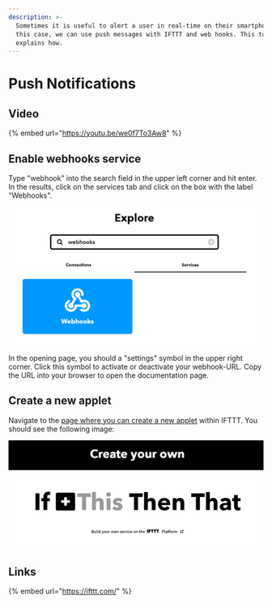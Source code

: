 ```yaml
---
description: >-
  Sometimes it is useful to alert a user in real-time on their smartphone. In
  this case, we can use push messages with IFTTT and web hooks. This tutorial
  explains how.
---
```


# Push Notifications

## Video

{% embed url="https://youtu.be/we0f7To3Aw8" %}

## Enable webhooks service

Type "webhook" into the search field in the upper left corner and hit enter. In the results, click on the services tab and click on the box with the label "Webhooks".

![](../../.gitbook/assets/image%20%2853%29.png)

In the opening page, you should a "settings" symbol in the upper right corner. Click this symbol to activate or deactivate your webhook-URL. Copy the URL into your browser to open the documentation page.

## Create a new applet

Navigate to the [page where you can create a new applet](https://ifttt.com/create) within IFTTT. You should see the following image:

![IFTTT applets are based on a trigger and an action.](../../.gitbook/assets/image%20%2857%29.png)

## Links

{% embed url="https://ifttt.com/" %}




